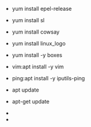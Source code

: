  - yum install epel-release
 - yum install sl
 - yum install cowsay
 - yum install linux_logo
 - yum install -y boxes


 - vim:apt install -y vim
 - ping:apt install -y iputils-ping
 - apt update
 - apt-get update
 - 
 - 
